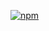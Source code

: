 [![npm](https://img.shields.io/npm/v/dynamodb-datamodel.svg)](https://www.npmjs.com/package/dynamodb-datamodel)
